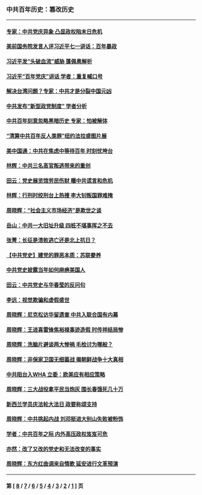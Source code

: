 ### 中共百年历史：篡改历史
---
#### [专家：中共党庆异象 凸显政权陷末日危机](../../pages/nf1176115/n13067084.md?08030430) 
#### [美前国务院发言人评习近平七一讲话：百年暴政](../../pages/nf1176115/n13066986.md?08030430) 
#### [习近平发“头破血流”威胁 蓬佩奥解析](../../pages/nf1176115/n13063604.md?08030430) 
#### [习近平“百年党庆”讲话 学者：重复喊口号](../../pages/nf1176115/n13061411.md?08030430) 
#### [解决台湾问题？专家：中共才是分裂中国元凶](../../pages/nf1176115/n13060811.md?08030430) 
#### [中共发布“新型政党制度” 学者分析](../../pages/nf1176115/n13056354.md?08030430) 
#### [中共百年刻意忽略黑暗历史 专家：怕被解体](../../pages/nf1176115/n13056056.md?08030430) 
#### [“清算中共百年反人类罪”纽约法拉盛图片展](../../pages/nf1176115/n13052220.md?08030430) 
#### [美中国通：中共在焦虑中等待百年 时刻忧垮台](../../pages/nf1176115/n13048820.md?08030430) 
#### [林辉：中共三名高官叛逃带来的重创](../../pages/nf1176115/n13035206.md?08030430) 
#### [田云：党史展览馆劳民伤财 曝中共谎言和危机](../../pages/nf1176115/n13033900.md?08030430) 
#### [林辉：行刑时绞刑台上热搜 李大钊叛国罪难掩](../../pages/nf1176115/n13031965.md?08030430) 
#### [周晓辉：“社会主义市场经济”是欺世之谈](../../pages/nf1176115/n13024090.md?08030430) 
#### [岳山：中共一大旧址升级 四桩不堪事挥之不去](../../pages/nf1176115/n13021697.md?08030430) 
#### [张菁：长征是溃败逃亡还是北上抗日？](../../pages/nf1176115/n13020585.md?08030430) 
#### [【中共党史】建党的罪恶本质：苏联豢养](../../pages/nf1176115/n13011888.md?08030430) 
#### [中共党史披露当年如何麻痹美国人](../../pages/nf1176115/n12966400.md?08030430) 
#### [田云：中共党史与华春莹的反问句](../../pages/nf1176115/n12765178.md?08030430) 
#### [李远：视觉欺骗和虚假盛世](../../pages/nf1176115/n12993376.md?08030430) 
#### [周晓辉：尼克松访华留遗害 中共入联合国有内幕](../../pages/nf1176115/n12991422.md?08030430) 
#### [周晓辉：王进喜雷锋焦裕禄事迹造假 时传祥结局惨](../../pages/nf1176115/n12985497.md?08030430) 
#### [周晓辉：洗脑片避谈两大惨祸 毛检讨为哪般？](../../pages/nf1176115/n12971285.md?08030430) 
#### [周晓辉：非保家卫国无细菌战 揭朝鲜战争十大真相](../../pages/nf1176115/n12954161.md?08030430) 
#### [中共阻台入WHA 立委：欧美应有相应策略](../../pages/nf1176115/n12939343.md?08030430) 
#### [周晓辉：三大战役拿平民当炮灰 围长春饿死几十万](../../pages/nf1176115/n12934921.md?08030430) 
#### [新西兰学员庆法轮大法日 政要称颂支持](../../pages/nf1176115/n12932715.md?08030430) 
#### [周晓辉：中共挑起内战 刘邓挺进大别山失败被粉饰](../../pages/nf1176115/n12929004.md?08030430) 
#### [学者：中共百年之际 内外高压政权岌岌可危](../../pages/nf1176115/n12925426.md?08030430) 
#### [亦然：改了又改的党史和无法改变的事实](../../pages/nf1176115/n12919443.md?08030430) 
#### [周晓辉：东方红曲调来自情歌 延安进行文革预演](../../pages/nf1176115/n12914429.md?08030430) 

---
#### 第 [ [8](./8.md?08030430) / [7](./7.md?08030430) / [6](./6.md?08030430) / [5](./5.md?08030430) / [4](./4.md?08030430) / [3](./3.md?08030430) / [2](./2.md?08030430) / [1](./1.md?08030430) ] 页
